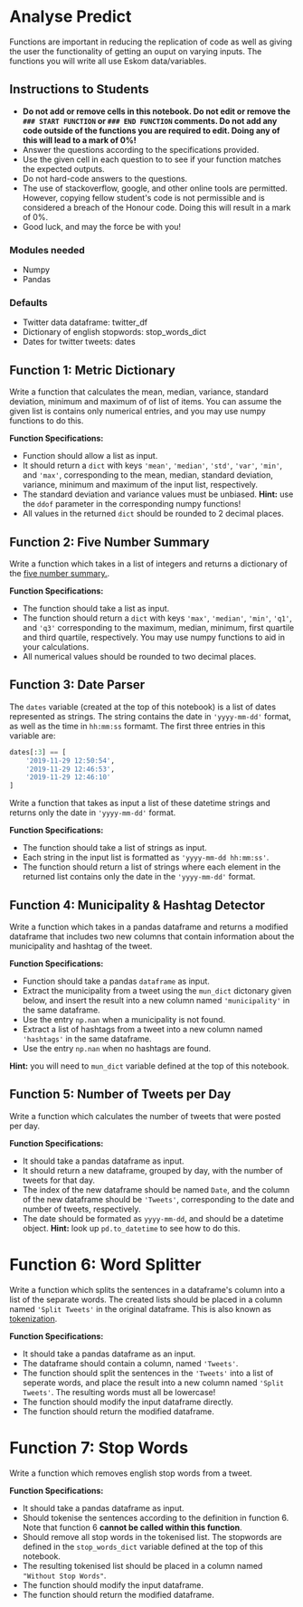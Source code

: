 # Analyse Predict

Functions are important in reducing the replication of code as well as giving the user the functionality of getting an ouput on varying inputs. The functions you will write all use Eskom data/variables.

## Instructions to Students
- **Do not add or remove cells in this notebook. Do not edit or remove the `### START FUNCTION` or `### END FUNCTION` comments. Do not add any code outside of the functions you are required to edit. Doing any of this will lead to a mark of 0%!**
- Answer the questions according to the specifications provided.
- Use the given cell in each question to to see if your function matches the expected outputs.
- Do not hard-code answers to the questions.
- The use of stackoverflow, google, and other online tools are permitted. However, copying fellow student's code is not permissible and is considered a breach of the Honour code. Doing this will result in a mark of 0%.
- Good luck, and may the force be with you!

### Modules needed
- Numpy
- Pandas

### Defaults
- Twitter data dataframe: twitter_df
- Dictionary of english stopwords: stop_words_dict
- Dates for twitter tweets: dates

## Function 1: Metric Dictionary
Write a function that calculates the mean, median, variance, standard deviation, minimum and maximum of of list of items. You can assume the given list is contains only numerical entries, and you may use numpy functions to do this.

**Function Specifications:**
- Function should allow a list as input.
- It should return a `dict` with keys `'mean'`, `'median'`, `'std'`, `'var'`, `'min'`, and `'max'`, corresponding to the mean, median, standard deviation, variance, minimum and maximum of the input list, respectively.
- The standard deviation and variance values must be unbiased. **Hint:** use the `ddof` parameter in the corresponding numpy functions!
- All values in the returned `dict` should be rounded to 2 decimal places.

## Function 2: Five Number Summary
Write a function which takes in a list of integers and returns a dictionary of the [five number summary.](https://www.statisticshowto.datasciencecentral.com/how-to-find-a-five-number-summary-in-statistics/).

**Function Specifications:**
- The function should take a list as input.
- The function should return a `dict` with keys `'max'`, `'median'`, `'min'`, `'q1'`, and `'q3'` corresponding to the maximum, median, minimum, first quartile and third quartile, respectively. You may use numpy functions to aid in your calculations.
- All numerical values should be rounded to two decimal places.

## Function 3: Date Parser
The `dates` variable (created at the top of this notebook) is a list of dates represented as strings. The string contains the date in `'yyyy-mm-dd'` format, as well as the time in `hh:mm:ss` formamt. The first three entries in this variable are:
```python
dates[:3] == [
    '2019-11-29 12:50:54',
    '2019-11-29 12:46:53',
    '2019-11-29 12:46:10'
]
```

Write a function that takes as input a list of these datetime strings and returns only the date in `'yyyy-mm-dd'` format.

**Function Specifications:**
- The function should take a list of strings as input.
- Each string in the input list is formatted as `'yyyy-mm-dd hh:mm:ss'`.
- The function should return a list of strings where each element in the returned list contains only the date in the `'yyyy-mm-dd'` format.

## Function 4: Municipality & Hashtag Detector
Write a function which takes in a pandas dataframe and returns a modified dataframe that includes two new columns that contain information about the municipality and hashtag of the tweet.

**Function Specifications:**
* Function should take a pandas `dataframe` as input.
* Extract the municipality from a tweet using the `mun_dict` dictonary given below, and insert the result into a new column named `'municipality'` in the same dataframe.
* Use the entry `np.nan` when a municipality is not found.
* Extract a list of hashtags from a tweet into a new column named `'hashtags'` in the same dataframe.
* Use the entry `np.nan` when no hashtags are found.

**Hint:** you will need to `mun_dict` variable defined at the top of this notebook.

## Function 5: Number of Tweets per Day
Write a function which calculates the number of tweets that were posted per day. 

**Function Specifications:**
- It should take a pandas dataframe as input.
- It should return a new dataframe, grouped by day, with the number of tweets for that day.
- The index of the new dataframe should be named `Date`, and the column of the new dataframe should be `'Tweets'`, corresponding to the date and number of tweets, respectively.
- The date should be formated as `yyyy-mm-dd`, and should be a datetime object. **Hint:** look up `pd.to_datetime` to see how to do this.

# Function 6: Word Splitter
Write a function which splits the sentences in a dataframe's column into a list of the separate words. The created lists should be placed in a column named `'Split Tweets'` in the original dataframe. This is also known as [tokenization](https://www.geeksforgeeks.org/nlp-how-tokenizing-text-sentence-words-works/).

**Function Specifications:**
- It should take a pandas dataframe as an input.
- The dataframe should contain a column, named `'Tweets'`.
- The function should split the sentences in the `'Tweets'` into a list of seperate words, and place the result into a new column named `'Split Tweets'`. The resulting words must all be lowercase!
- The function should modify the input dataframe directly.
- The function should return the modified dataframe.

# Function 7: Stop Words
Write a function which removes english stop words from a tweet.

**Function Specifications:**
- It should take a pandas dataframe as input.
- Should tokenise the sentences according to the definition in function 6. Note that function 6 **cannot be called within this function**.
- Should remove all stop words in the tokenised list. The stopwords are defined in the `stop_words_dict` variable defined at the top of this notebook.
- The resulting tokenised list should be placed in a column named `"Without Stop Words"`.
- The function should modify the input dataframe.
- The function should return the modified dataframe.
